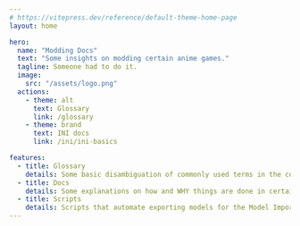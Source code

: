 ```yaml
---
# https://vitepress.dev/reference/default-theme-home-page
layout: home

hero:
  name: "Modding Docs"
  text: "Some insights on modding certain anime games."
  tagline: Someone had to do it.
  image:
    src: "/assets/logo.png"
  actions:
    - theme: alt
      text: Glossary
      link: /glossary
    - theme: brand
      text: INI docs
      link: /ini/ini-basics

features:
  - title: Glossary
    details: Some basic disambiguation of commonly used terms in the community.
  - title: Docs
    details: Some explanations on how and WHY things are done in certain ways.
  - title: Scripts
    details: Scripts that automate exporting models for the Model Importer.
---
```

